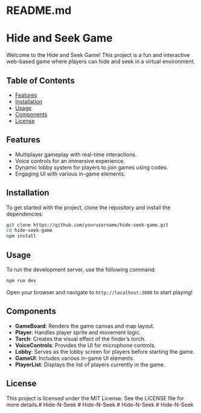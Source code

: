 # README.md

# Hide and Seek Game

Welcome to the Hide and Seek Game! This project is a fun and interactive web-based game where players can hide and seek in a virtual environment.

## Table of Contents

- [Features](#features)
- [Installation](#installation)
- [Usage](#usage)
- [Components](#components)
- [License](#license)

## Features

- Multiplayer gameplay with real-time interactions.
- Voice controls for an immersive experience.
- Dynamic lobby system for players to join games using codes.
- Engaging UI with various in-game elements.

## Installation

To get started with the project, clone the repository and install the dependencies:

```bash
git clone https://github.com/yourusername/hide-seek-game.git
cd hide-seek-game
npm install
```

## Usage

To run the development server, use the following command:

```bash
npm run dev
```

Open your browser and navigate to `http://localhost:3000` to start playing!

## Components

- **GameBoard**: Renders the game canvas and map layout.
- **Player**: Handles player sprite and movement logic.
- **Torch**: Creates the visual effect of the finder’s torch.
- **VoiceControls**: Provides the UI for microphone controls.
- **Lobby**: Serves as the lobby screen for players before starting the game.
- **GameUI**: Includes various in-game UI elements.
- **PlayerList**: Displays the list of players currently in the game.

## License

This project is licensed under the MIT License. See the LICENSE file for more details.#   H i d e - N - S e e k  
 #   H i d e - N - S e e k  
 #   H i d e - N - S e e k  
 #   H i d e - N - S e e k  
 